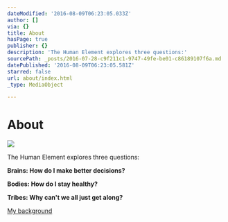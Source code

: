 ```yaml
---
dateModified: '2016-08-09T06:23:05.033Z'
author: []
via: {}
title: About
hasPage: true
publisher: {}
description: 'The Human Element explores three questions:'
sourcePath: _posts/2016-07-28-c9f211c1-9747-49fe-be01-c86189107f6a.md
datePublished: '2016-08-09T06:23:05.581Z'
starred: false
url: about/index.html
_type: MediaObject

---
```

# About
![](https://imgflo.herokuapp.com/graph/vahj1ThiexotieMo/4d3c5f8fcb81a29035c381d694f69dca/croprotate.jpg?cropheight=1164&cropwidth=1200&degrees=0&input=https%3A%2F%2Fthe-grid-user-content.s3-us-west-2.amazonaws.com%2F75a82d3f-325b-4e48-a4b0-ef476982df7b.jpg&x=0&y=17)

The Human Element explores three questions:

**Brains: How do I make better decisions?**

**Bodies: How do I stay healthy?**

**Tribes: Why can't we all just get along?**

[My background][0]

[0]: http://jaredeast.com/about/